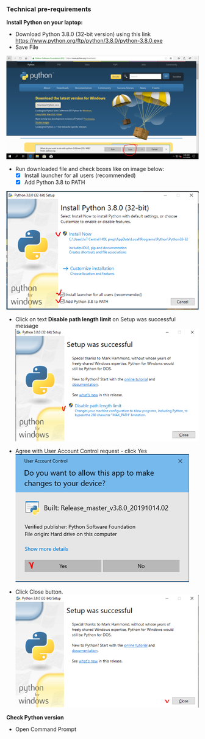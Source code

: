 ### Technical pre-requirements
**Install Python on your laptop:**
* Download Python 3.8.0 (32-bit version) using this link https://www.python.org/ftp/python/3.8.0/python-3.8.0.exe
* Save File

![](media/Save-Run.png)

* Run downloaded file and check boxes like on image below:
  - [x] Install launcher for all users (recommended)
  - [x] Add Python 3.8 to PATH

![](media/run-tick.png)

* Click on text **Disable path length limit** on Setup was successful message
![](media/disable-260-limit.png)

* Agree with User Account Control request - click Yes
![](media/UAC-yes.png)

* Click Close button.
![](media/close.png)

**Check Python version**
* Open Command Prompt
